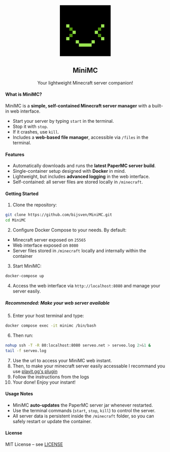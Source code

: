 <div align="center">
  <img src="./client/src/lib/assets/favicon.png" alt="Favicon" />

## MiniMC

Your lightweight Minecraft server companion!

</div>


#### What is MiniMC?

MiniMC is a **simple, self-contained Minecraft server manager** with a built-in web interface.

* Start your server by typing `start` in the terminal.
* Stop it with `stop`.
* If it crashes, use `kill`.
* Includes a **web-based file manager**, accessible via `/files` in the terminal.


#### Features

* Automatically downloads and runs the **latest PaperMC server build**.
* Single-container setup designed with **Docker** in mind.
* Lightweight, but includes **advanced logging** in the web interface.
* Self-contained: all server files are stored locally in `/minecraft`.


#### Getting Started

1. Clone the repository:

```bash
git clone https://github.com/bijsven/MiniMC.git
cd MiniMC
```

2. Configure Docker Compose to your needs. By default:

* Minecraft server exposed on `25565`
* Web interface exposed on `8080`
* Server files stored in `/minecraft` locally and internally within the container

3. Start MiniMC:

```bash
docker-compose up
```

4. Access the web interface via `http://localhost:8080` and manage your server easily.

##### Recommended: Make your web server available
5. Enter your host terminal and type:
```bash
docker compose exec -it minimc /bin/bash
```
6. Then run:
```bash
nohup ssh -T -R 80:localhost:8080 serveo.net > serveo.log 2>&1 &
tail -f serveo.log
```
7. Use the url to access your MiniMC web instant.
8. Then, to make your minecraft server easily accessable I recommand you use [playit.gg's plugin](https://playit.gg/download/plugins)
9. Follow the instructions from the logs
10. Your done! Enjoy your instant!

#### Usage Notes

* MiniMC **auto-updates** the PaperMC server jar whenever restarted.
* Use the terminal commands (`start`, `stop`, `kill`) to control the server.
* All server data is persistent inside the `/minecraft` folder, so you can safely restart or update the container.


#### License

MIT License – see [LICENSE](LICENSE)

